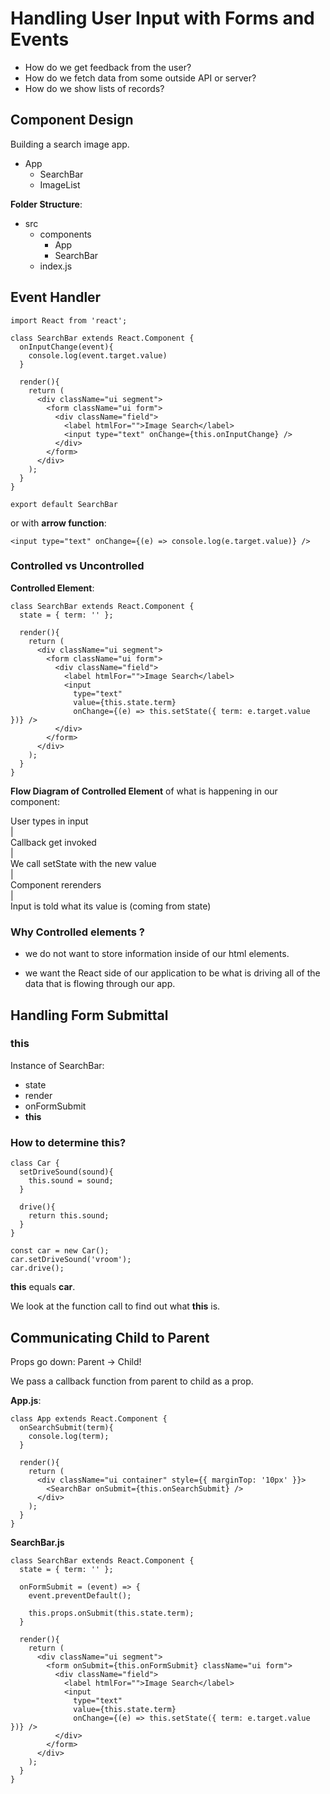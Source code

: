 # Handling User Input with Forms and Events

* How do we get feedback from the user?
* How do we fetch data from some outside API or server?
* How do we show lists of records?


## Component Design

Building a search image app.

* App
  - SearchBar
  - ImageList

**Folder Structure**:
* src
  - components
    + App
    + SearchBar
  - index.js 

## Event Handler

```
import React from 'react';

class SearchBar extends React.Component {
  onInputChange(event){
    console.log(event.target.value)
  }

  render(){
    return (
      <div className="ui segment">
        <form className="ui form">
          <div className="field">
            <label htmlFor="">Image Search</label>
            <input type="text" onChange={this.onInputChange} />
          </div>
        </form>
      </div>
    );
  }
}

export default SearchBar
```

or with **arrow function**:

```
<input type="text" onChange={(e) => console.log(e.target.value)} />
```

### Controlled vs Uncontrolled

**Controlled Element**:

```
class SearchBar extends React.Component {
  state = { term: '' };

  render(){
    return (
      <div className="ui segment">
        <form className="ui form">
          <div className="field">
            <label htmlFor="">Image Search</label>
            <input 
              type="text" 
              value={this.state.term} 
              onChange={(e) => this.setState({ term: e.target.value })} />
          </div>
        </form>
      </div>
    );
  }
}
```

**Flow Diagram of Controlled Element** of what is happening in our component:

User types in input  
|  
Callback get invoked  
|  
We call setState with the new value  
|  
Component rerenders  
|  
Input is told what its value is (coming from state)

### Why Controlled elements ?

* we do not want to store information inside of our html elements.

* we want the React side of our application to be what is driving all of the data that is flowing through our app.


## Handling Form Submittal


### this
Instance of SearchBar:
* state
* render
* onFormSubmit
* **this**

### How to determine this?

```
class Car {
  setDriveSound(sound){
    this.sound = sound;
  }

  drive(){
    return this.sound;
  }
}

const car = new Car();
car.setDriveSound('vroom');
car.drive();
```

**this** equals **car**.

We look at the function call to find out what **this** is.

## Communicating Child to Parent

Props go down: Parent -> Child!

We pass a callback function from parent to child as a prop.

**App.js**:
```
class App extends React.Component {
  onSearchSubmit(term){
    console.log(term);
  }

  render(){
    return (
      <div className="ui container" style={{ marginTop: '10px' }}>
        <SearchBar onSubmit={this.onSearchSubmit} />
      </div>
    );
  }
}
```

**SearchBar.js**
```
class SearchBar extends React.Component {
  state = { term: '' };

  onFormSubmit = (event) => {
    event.preventDefault();

    this.props.onSubmit(this.state.term);
  }

  render(){
    return (
      <div className="ui segment">
        <form onSubmit={this.onFormSubmit} className="ui form">
          <div className="field">
            <label htmlFor="">Image Search</label>
            <input 
              type="text" 
              value={this.state.term} 
              onChange={(e) => this.setState({ term: e.target.value })} />
          </div>
        </form>
      </div>
    );
  }
}
```